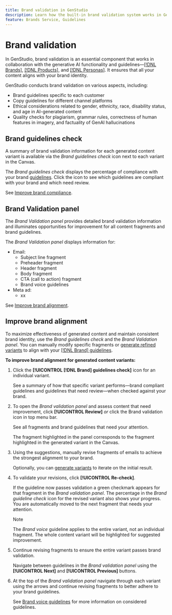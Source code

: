```yaml
---
title: Brand validation in GenStudio
description: Learn how the built-in brand validation system works in GenStudio.
feature: Brands Service, Guidelines
---
```


# Brand validation

In GenStudio, brand validation is an essential component that works in collaboration with the generative AI functionality and guidelines—[[!DNL Brands]](/help/user-guide/guidelines/brands.md), [[!DNL Products]](/help/user-guide/guidelines/products.md), and [[!DNL Personas]](/help/user-guide/guidelines/personas.md). It ensures that all your content aligns with your brand identity.

GenStudio conducts brand validation on various aspects, including:

* Brand guidelines specific to each customer
* Copy guidelines for different channel platforms
* Ethical considerations related to gender, ethnicity, race, disability status, and age in AI-generated content
* Quality checks for plagiarism, grammar rules, correctness of human features in imagery, and factuality of GenAI hallucinations

## Brand guidelines check

A summary of brand validation information for each generated content variant is available via the _Brand guidelines check_ icon next to each variant in the Canvas.

The _Brand guidelines check_ displays the percentage of compliance with your brand [guidelines](overview.md). Click the icon to see which guidelines are compliant with your brand and which need review.

See [Improve brand compliance](#improve-brand-compliance).

## Brand Validation panel

The _Brand Validation panel_  provides detailed brand validation information and illuminates opportunities for improvement for all content fragments and brand guidelines.

The _Brand Validation panel_ displays information for:

* Email: 
  * Subject line fragment
  * Preheader fragment
  * Header fragment
  * Body fragment
  * CTA (call to action) fragment
  * Brand voice guidelines
* Meta ad:
  * xx

See [Improve brand alignment](#improve-brand-alignment).

<!-- The _Brand Validation panel_ has different areas of focus for each content channel:

* Email - brand voice and channel compliance
* Images - application photography restrictions and other considerations -->

## Improve brand alignment

To maximize effectiveness of generated content and maintain consistent brand identity, use the _Brand guidelines check_ and the _Brand Validation panel_. You can manually modify specific fragments or [generate refined variants](/help/user-guide/create/generate-variants.md) to align with your [[!DNL Brand] guidelines](brands.md).

**To improve brand alignment for generated content variants:**

1. Click the **[!UICONTROL [!DNL Brand] guidelines check]** icon for an individual variant.

   See a summary of how that specific variant performs—brand compliant guidelines and guidelines that need review—when checked against your brand.

1. To open the _Brand validation panel_ and assess content that need improvement, click **[!UICONTROL Review]** _or_ click the Brand validation icon in top menu bar.

   See all fragments and brand guidelines that need your attention.
   
   The fragment highlighted in the panel corresponds to the fragment highlighted in the generated variant in the Canvas.

1. Using the suggestions, manually revise fragments of emails to achieve the strongest alignment to your brand.

   Optionally, you can [generate variants](/help/user-guide/create/generate-variants.md) to iterate on the initial result.

1. To validate your revisions, click **[!UICONTROL Re-check]**.

   If the guideline now passes validation a green checkmark appears for that fragment in the _Brand validation panel_. The percentage in the _Brand guideline check_ icon for the revised variant also shows your progress. You are automatically moved to the next fragment that needs your attention.

   >[!NOTE]
   >
   > The _Brand voice_ guideline applies to the entire variant, not an individual fragment. The whole content variant will be highlighted for suggested improvement.

1. Continue revising fragments to ensure the entire variant passes brand validation.

   Navigate between guidelines in the _Brand validation panel_ using the **[!UICONTROL Next]** and **[!UICONTROL Previous]** buttons.

1. At the top of the _Brand validation panel_ navigate through each variant using the arrows and continue revising fragments to better adhere to your brand guidelines.

   See [Brand voice guidelines](/help/user-guide/guidelines/brands.md) for more information on considered guidelines.
